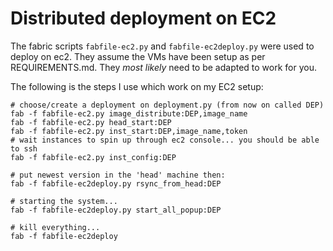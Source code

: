# Distributed deployment on EC2

The fabric scripts `fabfile-ec2.py` and `fabfile-ec2deploy.py` were used to deploy on ec2.
They assume the VMs have been setup as per REQUIREMENTS.md.
They *most likely* need to be adapted to work for you.

The following is the steps I use which work on my EC2 setup:

    # choose/create a deployment on deployment.py (from now on called DEP)
    fab -f fabfile-ec2.py image_distribute:DEP,image_name
    fab -f fabfile-ec2.py head_start:DEP
    fab -f fabfile-ec2.py inst_start:DEP,image_name,token
    # wait instances to spin up through ec2 console... you should be able to ssh
    fab -f fabfile-ec2.py inst_config:DEP

    # put newest version in the 'head' machine then:
    fab -f fabfile-ec2deploy.py rsync_from_head:DEP

    # starting the system...
    fab -f fabfile-ec2deploy.py start_all_popup:DEP

    # kill everything...
    fab -f fabfile-ec2deploy
